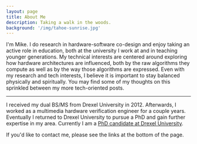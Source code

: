 ```yaml
---
layout: page
title: About Me
description: Taking a walk in the woods.
background: '/img/tahoe-sunrise.jpg'
---
```


I'm Mike. 
I do research in hardware-software co-design and enjoy taking an active role in education,
both at the university I work at and in teaching younger generations.
My technical interests are centered around exploring how hardware architectures are influenced,
both by the raw algorithms they compute as well as by the way those algorithms are expressed.
Even with my research and tech interests,
I believe it is important to stay balanced physically and spiritually.
You may find some of my thoughts on this sprinkled between my more tech-oriented posts.

----

I received my dual BS/MS from Drexel University in 2012.
Afterwards, I worked as a multimedia hardware verification engineer for a couple years.
Eventually I returned to Drexel University to pursue a PhD and gain further expertise in my area.
Currently I am a [PhD candidate at Drexel University](http://vlsi.ece.drexel.edu/index.php?title=Michael_Lui).

<i class="fa fa-address-book"></i> If you'd like to contact me, please see the links at the bottom of the page.
